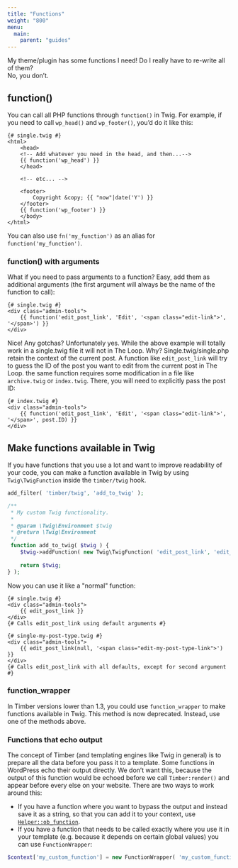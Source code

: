 ```yaml
---
title: "Functions"
weight: "800"
menu:
  main:
    parent: "guides"
---
```


My theme/plugin has some functions I need! Do I really have to re-write all of them?  
No, you don’t.

## function()

You can call all PHP functions through `function()` in Twig. For example, if you need to call `wp_head()` and `wp_footer()`, you’d do it like this:

```twig
{# single.twig #}
<html>
    <head>
    <!-- Add whatever you need in the head, and then...-->
    {{ function('wp_head') }}
    </head>

    <!-- etc... -->

    <footer>
        Copyright &copy; {{ "now"|date('Y') }}
    </footer>
    {{ function('wp_footer') }}
    </body>
</html>
```

You can also use `fn('my_function')` as an alias for `function('my_function')`.

### function() with arguments

What if you need to pass arguments to a function? Easy, add them as additional arguments (the first argument will always be the name of the function to call):

```twig
{# single.twig #}
<div class="admin-tools">
    {{ function('edit_post_link', 'Edit', '<span class="edit-link">', '</span>') }}
</div>
```

Nice! Any gotchas? Unfortunately yes. While the above example will totally work in a single.twig file it will not in The Loop. Why? Single.twig/single.php retain the context of the current post. A function like `edit_post_link` will try to guess the ID of the post you want to edit from the current post in The Loop. the same function requires some modification in a file like `archive.twig` or `index.twig`. There, you will need to explicitly pass the post ID:

```twig
{# index.twig #}
<div class="admin-tools">
    {{ function('edit_post_link', 'Edit', '<span class="edit-link">', '</span>', post.ID) }}
</div>
```

## Make functions available in Twig

If you have functions that you use a lot and want to improve readability of your code, you can make a function available in Twig by using `Twig\TwigFunction` inside the `timber/twig` hook.

```php
add_filter( 'timber/twig', 'add_to_twig' );

/**
 * My custom Twig functionality.
 *
 * @param \Twig\Environment $twig
 * @return \Twig\Environment
 */
 function add_to_twig( $twig ) {
    $twig->addFunction( new Twig\TwigFunction( 'edit_post_link', 'edit_post_link' ) );
    
    return $twig;
} );
```

Now you can use it like a "normal" function:

```twig
{# single.twig #}
<div class="admin-tools">
    {{ edit_post_link }}
</div>
{# Calls edit_post_link using default arguments #}

{# single-my-post-type.twig #}
<div class="admin-tools">
    {{ edit_post_link(null, '<span class="edit-my-post-type-link">') }}
</div>
{# Calls edit_post_link with all defaults, except for second argument #}
```

### function_wrapper

In Timber versions lower than 1.3, you could use `function_wrapper` to make functions available in Twig. This method is now deprecated. Instead, use one of the methods above.

### Functions that echo output

The concept of Timber (and templating engines like Twig in general) is to prepare all the data before you pass it to a template. Some functions in WordPress echo their output directly. We don’t want this, because the output of this function would be echoed before we call `Timber:render()` and appear before every else on your website. There are two ways to work around this:

- If you have a function where you want to bypass the output and instead save it as a string, so that you can add it to your context, use [`Helper::ob_function`](https://timber.github.io/docs/reference/timber-helper/#ob-function).
- If you have a function that needs to be called exactly where you use it in your template (e.g. because it depends on certain global values) you can use `FunctionWrapper`:

```php
$context['my_custom_function'] = new FunctionWrapper( 'my_custom_function', $array_of_arguments );
```
